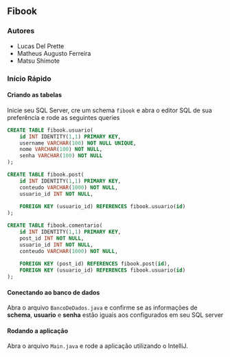 ## Fibook

### Autores
- Lucas Del Prette
- Matheus Augusto Ferreira
- Matsu Shimote

### Início Rápido
#### Criando as tabelas
Inicie seu SQL Server, cre um schema  `fibook` e abra o editor SQL de sua preferência e rode as seguintes queries
```sql
CREATE TABLE fibook.usuario(
    id INT IDENTITY(1,1) PRIMARY KEY,
    username VARCHAR(100) NOT NULL UNIQUE,
    nome VARCHAR(100) NOT NULL,
    senha VARCHAR(100) NOT NULL
);

CREATE TABLE fibook.post(
    id INT IDENTITY(1,1) PRIMARY KEY,
    conteudo VARCHAR(1000) NOT NULL,
    usuario_id INT NOT NULL,
    
    FOREIGN KEY (usuario_id) REFERENCES fibook.usuario(id)
);

CREATE TABLE fibook.comentario(
    id INT IDENTITY(1,1) PRIMARY KEY,
    post_id INT NOT NULL,
    usuario_id INT NOT NULL,
    conteudo VARCHAR(1000) NOT NULL,
    
    FOREIGN KEY (post_id) REFERENCES fibook.post(id),
    FOREIGN KEY (usuario_id) REFERENCES fibook.usuario(id)
);
```

#### Conectando ao banco de dados
Abra o arquivo `BancoDeDados.java` e confirme se as informações de **schema**, **usuario** e **senha** estão iguais aos configurados em seu SQL server 

#### Rodando a aplicação
 Abra o arquivo `Main.java` e rode a aplicação utilizando o IntelliJ.